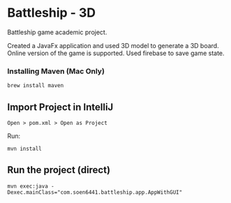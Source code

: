 # Battleship - 3D

Battleship game academic project.

Created a JavaFx application and used 3D model to generate a 3D board.
Online version of the game is supported. Used firebase to save game state.



### Installing Maven (Mac Only)
```shell
brew install maven
```

## Import Project in IntelliJ
`Open > pom.xml > Open as Project`

 Run:
 ```shell
 mvn install
 ```


## Run the project (direct)
```shell
mvn exec:java -Dexec.mainClass="com.soen6441.battleship.app.AppWithGUI"
```
